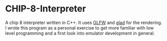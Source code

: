 # CHIP-8-Interpreter

A chip 8 interpreter written in C++. It uses [GLFW](http://www.glfw.org/) and [glad](https://www.khronos.org/opengl/wiki/OpenGL_Loading_Library#glad_.28Multi-Language_GL.2FGLES.2FEGL.2FGLX.2FWGL_Loader-Generator.29) for the rendering.
I wrote this program as a personal exercise to get more familiar with low level programming and a first look into emulator development in general.
